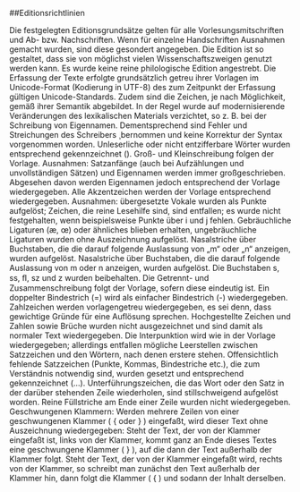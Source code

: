 ##Editionsrichtlinien


Die festgelegten Editionsgrundsätze gelten für alle Vorlesungsmitschriften und Ab- bzw. Nachschriften. Wenn für einzelne Handschriften Ausnahmen gemacht wurden, sind diese gesondert angegeben. Die Edition ist so gestaltet, dass sie von möglichst vielen Wissenschaftszweigen genutzt werden kann. Es wurde keine reine philologische Edition angestrebt.
Die Erfassung der Texte erfolgte grundsätzlich getreu ihrer Vorlagen im Unicode-Format (Kodierung in UTF-8) des zum Zeitpunkt der Erfassung gültigen Unicode-Standards. Zudem sind die Zeichen, je nach Möglichkeit, gemäß ihrer Semantik abgebildet. In der Regel wurde auf modernisierende Veränderungen des lexikalischen Materials verzichtet, so z. B. bei der Schreibung von Eigennamen. Dementsprechend sind Fehler und Streichungen des Schreibers ¸bernommen und keine Korrektur der Syntax vorgenommen worden. Unleserliche oder nicht entzifferbare Wörter wurden entsprechend gekennzeichnet (<unclear>).
Groß- und Kleinschreibung folgen der Vorlage. Ausnahmen: Satzanfänge (auch bei Aufzählungen und unvollständigen Sätzen) und Eigennamen werden immer großgeschrieben. Abgesehen davon werden Eigennamen jedoch entsprechend der Vorlage wiedergegeben.
Alle Akzentzeichen werden der Vorlage entsprechend wiedergegeben. Ausnahmen: übergesetzte Vokale wurden als Punkte aufgelöst; Zeichen, die reine Lesehilfe sind, sind entfallen; es wurde nicht festgehalten, wenn beispielsweise Punkte über i und j fehlen.
Gebräuchliche Ligaturen (æ, œ) oder ähnliches blieben erhalten, ungebräuchliche Ligaturen wurden ohne Auszeichnung aufgelöst.
Nasalstriche über Buchstaben, die die darauf folgende Auslassung von „m“ oder „n“ anzeigen, wurden aufgelöst.
Nasalstriche über Buchstaben, die die darauf folgende Auslassung von m oder n anzeigen, wurden aufgelöst.
Die Buchstaben s, ss, ﬂ, sz und z wurden beibehalten.
Die Getrennt- und Zusammenschreibung folgt der Vorlage, sofern diese eindeutig ist.
Ein doppelter Bindestrich (=) wird als einfacher Bindestrich (-) wiedergegeben.
Zahlzeichen werden vorlagengetreu wiedergegeben, es sei denn, dass gewichtige Gründe für eine Auflösung sprechen.
Hochgestellte Zeichen und Zahlen sowie Brüche wurden nicht ausgezeichnet und sind damit als normaler Text wiedergegeben.
Die Interpunktion wird wie in der Vorlage wiedergegeben; allerdings entfallen mögliche Leerstellen zwischen Satzzeichen und den Wörtern, nach denen erstere stehen. Offensichtlich fehlende Satzzeichen (Punkte, Kommas, Bindestriche etc.), die zum Verständnis notwendig sind, wurden gesetzt und entsprechend gekennzeichnet (<add resp="editor">…</add>).
Unterführungszeichen, die das Wort oder den Satz in der darüber stehenden Zeile wiederholen, sind stillschweigend aufgelöst worden.
Reine Füllstriche am Ende einer Zeile wurden nicht wiedergegeben.
Geschwungenen Klammern: Werden mehrere Zeilen von einer geschwungenen Klammer ( { oder } ) eingefaßt, wird dieser Text ohne Auszeichnung wiedergegeben: Steht der Text, der von der Klammer eingefaßt ist, links von der Klammer, kommt ganz an Ende dieses Textes eine geschwungene Klammer ( } ), auf die dann der Text außerhalb der Klammer folgt. Steht der Text, der von der Klammer eingefaßt wird, rechts von der Klammer, so schreibt man zunächst den Text außerhalb der Klammer hin, dann folgt die Klammer ( { ) und sodann der Inhalt derselben.
